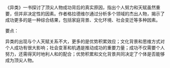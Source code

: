 《异类》一书探讨了顶尖人物成功背后的真实原因，指出个人努力和天赋虽然重要，但并非决定性的因素。作者格拉德维尔通过分析多个领域的杰出人物，揭示了成功更多的是一种综合结果，包括家庭背景、文化环境、社会变迁等多种因素。

要点：

异类的出现与个人天赋关系不大，更多的是优势积累效应；文化背景和思维方式对个人成功有很大影响；社会变革和机遇是推动成功的重要力量；成功不仅需要个人努力，还需得天时地利人和的配合；优势积累和文化背景共同决定了个体是否能够成为顶尖人物。